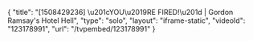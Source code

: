 {
    "title": "[1508429236] \u201cYOU\u2019RE FIRED!\u201d | Gordon Ramsay's Hotel Hell",
    "type": "solo",
    "layout": "iframe-static",
    "videoId": "123178991",
    "url": "\/tvpembed\/123178991"
}